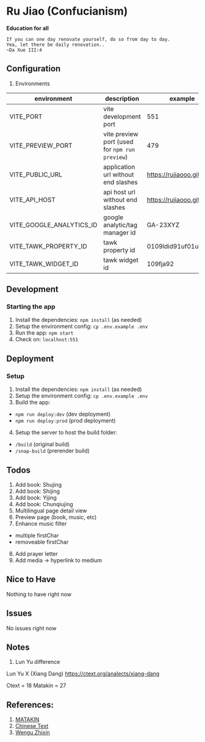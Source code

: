 # Ru Jiao (Confucianism)

**Education for all**

```
If you can one day renovate yourself, do so from day to day.
Yea, let there be daily renovation..
~Da Xue III:4
```

## Configuration
1. Environments

| environment | description | example |
|--|--|--|
| VITE_PORT | vite development port | 551 |
| VITE_PREVIEW_PORT | vite preview port (used for `npm run preview`) | 479 |
| VITE_PUBLIC_URL | application url without end slashes | https://rujiaooo.github.io |
| VITE_API_HOST | api host url without end slashes | https://rujiaooo.github.io |
| VITE_GOOGLE_ANALYTICS_ID | google analytic/tag manager id | GA-23XYZ |
| VITE_TAWK_PROPERTY_ID | tawk property id | 0109ldid91uf01ur8918 |
| VITE_TAWK_WIDGET_ID | tawk widget id | 109fja92 |

## Development
### Starting the app
1. Install the dependencies: `npm install` (as needed)
2. Setup the environment config: `cp .env.example .env`
3. Run the app: `npm start`
4. Check on: `localhost:551`

## Deployment
### Setup
1. Install the dependencies: `npm install` (as needed)
2. Setup the environment config: `cp .env.example .env`
3. Build the app: 
- `npm run deploy:dev` (dev deployment)
- `npm run deploy:prod` (prod deployment)
4. Setup the server to host the build folder:
- `/build` (original build)
- `/snap-build` (prerender build)

## Todos
1. Add book: Shujing
2. Add book: Shijing
3. Add book: Yijing
4. Add book: Chunqiujing
5. Multilingual page detail view
6. Preview page (book, music, etc)
7. Enhance music filter
- multiple firstChar
- removeable firstChar
8. Add prayer letter
9. Add media -> hyperlink to medium

## Nice to Have
Nothing to have right now

## Issues
No issues right now

## Notes
1. Lun Yu difference

Lun Yu X (Xiang Dang)
https://ctext.org/analects/xiang-dang

Ctext = 18
Matakin = 27

## References:
1. [MATAKIN](https://matakin.or.id/)
2. [Chinese Text](https://ctext.org/)
3. [Wengu Zhixin](http://wengu.tartarie.com/wg/wengu.php)
